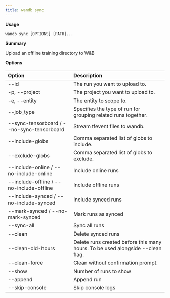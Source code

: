 ```yaml
---
title: wandb sync
---
```

**Usage**

`wandb sync [OPTIONS] [PATH]...`

**Summary**

Upload an offline training directory to W&B

**Options**

| **Option** | **Description** |
| :--- | :--- |
| --id | The run you want to upload to. |
| -p, --project | The project you want to upload to. |
| -e, --entity | The entity to scope to. |
| --job_type | Specifies the type of run for grouping   related runs together. |
| --sync-tensorboard / --no-sync-tensorboard | Stream tfevent files to wandb. |
| --include-globs | Comma separated list of globs to include. |
| --exclude-globs | Comma separated list of globs to exclude. |
| --include-online / --no-include-online | Include online runs |
| --include-offline / --no-include-offline | Include offline runs |
| --include-synced / --no-include-synced | Include synced runs |
| --mark-synced / --no-mark-synced | Mark runs as synced |
| --sync-all | Sync all runs |
| --clean | Delete synced runs |
| --clean-old-hours | Delete runs created before this many hours.   To be used alongside --clean flag. |
| --clean-force | Clean without confirmation prompt. |
| --show | Number of runs to show |
| --append | Append run |
| --skip-console | Skip console logs |

